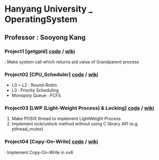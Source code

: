 # Hanyang University _ OperatingSystem

## Professor : Sooyong Kang

### Project1  [getgpid] [code](https://github.com/Hyunjoon83/OperatingSystem/tree/main/Project01_getgpid/xv6_public) / [wiki](https://github.com/Hyunjoon83/OperatingSystem/blob/main/Project01_getgpid/Project%2001_Wiki.pdf)
  : Make system call which returns pid value of Grandparent process
### Project02  [CPU_Scheduler] [code](https://github.com/Hyunjoon83/OperatingSystem/tree/main/Project02_CPU_Scheduler/xv6-public) / [wiki](https://github.com/Hyunjoon83/OperatingSystem/blob/main/Project02_CPU_Scheduler/Project%2002_Wiki.pdf)
  - L0 ~ L2 : Round-Robin
  - L3 : Priority Scheduling
  - Monopoly Queue : FCFS
### Project03 [LWP (Light-Weight Process) & Locking] [code](https://github.com/Hyunjoon83/OperatingSystem/tree/main/Project03_LWP%26Locking/xv6-public) / [wiki](https://github.com/Hyunjoon83/OperatingSystem/blob/main/Project03_LWP%26Locking/Project%2003_Wiki.pdf)
  1) Make POSIX thread to implement LightWeight Process
  2) Implement lock/unlock method without using C library API (e.g. pthread_mutex)
### Project04 [Copy-On-Write] [code](https://github.com/Hyunjoon83/OperatingSystem/tree/main/Project04_Copy-On-Write/xv6-public) / [wiki]()
  : Implement Copy-On-Write in xv6
